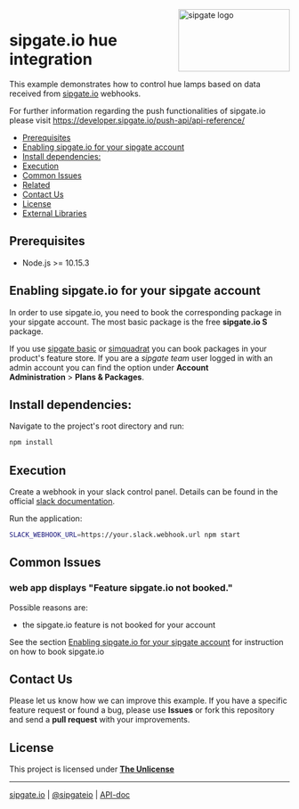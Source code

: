 <img src="https://www.sipgatedesign.com/wp-content/uploads/wort-bildmarke_positiv_2x.jpg" alt="sipgate logo" title="sipgate" align="right" height="112" width="200"/>

# sipgate.io hue integration

This example demonstrates how to control hue lamps based on data received from [sipgate.io](https://developer.sipgate.io/) webhooks.

For further information regarding the push functionalities of sipgate.io please visit https://developer.sipgate.io/push-api/api-reference/

- [Prerequisites](#Prerequisites)
- [Enabling sipgate.io for your sipgate account](#Enabling-sipgateio-for-your-sipgate-account)
- [Install dependencies:](#Install-dependencies)
- [Execution](#Execution)
- [Common Issues](#Common-Issues)
- [Related](#Related)
- [Contact Us](#Contact-Us)
- [License](#License)
- [External Libraries](#External-Libraries)

## Prerequisites

- Node.js >= 10.15.3

## Enabling sipgate.io for your sipgate account

In order to use sipgate.io, you need to book the corresponding package in your sipgate account. The most basic package is the free **sipgate.io S** package.

If you use [sipgate basic](https://app.sipgatebasic.de/feature-store) or [simquadrat](https://app.simquadrat.de/feature-store) you can book packages in your product's feature store.
If you are a _sipgate team_ user logged in with an admin account you can find the option under **Account Administration**&nbsp;>&nbsp;**Plans & Packages**.

## Install dependencies:

Navigate to the project's root directory and run:

```bash
npm install
```

## Execution

Create a webhook in your slack control panel. Details can be found in the official [slack documentation](https://api.slack.com/messaging/webhooks).

Run the application:

```bash
SLACK_WEBHOOK_URL=https://your.slack.webhook.url npm start
```

## Common Issues

### web app displays "Feature sipgate.io not booked."

Possible reasons are:

- the sipgate.io feature is not booked for your account

See the section [Enabling sipgate.io for your sipgate account](#enabling-sipgateio-for-your-sipgate-account) for instruction on how to book sipgate.io

## Contact Us

Please let us know how we can improve this example.
If you have a specific feature request or found a bug, please use **Issues** or fork this repository and send a **pull request** with your improvements.

## License

This project is licensed under [**The Unlicense**](https://unlicense.org/)

---

[sipgate.io](https://www.sipgate.io) | [@sipgateio](https://twitter.com/sipgateio) | [API-doc](https://api.sipgate.com/v2/doc)
